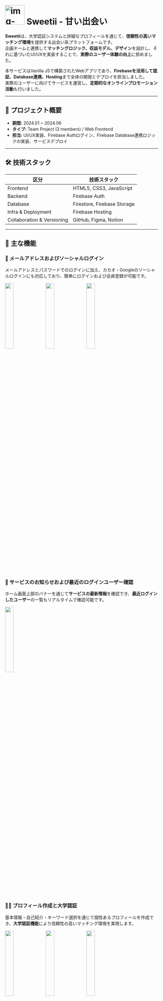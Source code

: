 # <img width="64" height="64" alt="img-logo" src="https://github.com/user-attachments/assets/0d8b4fd5-9881-4a80-b218-b2d8805f4219" /> Sweetii - 甘い出会い

**Sweetii**は、大学認証システムと詳細なプロフィールを通じて、**信頼性の高いマッチング環境**を提供する出会い系プラットフォームです。  
企画チームと連携して**マッチングロジック、収益モデル、デザイン**を設計し、それに基づいたUI/UXを実装することで、**実際のユーザー体験の向上**に努めました。

本サービスはVanilla JSで構築されたWebアプリであり、**Firebaseを活用して認証、Database連携、Hosting**まで全体の開発とデプロイを担当しました。  
実際のユーザーに向けてサービスを運営し、**定期的なオンラインプロモーション活動**も行いました。

---

## 🧭 プロジェクト概要

- **期間:** 2024.01 ~ 2024.06  
- **タイプ:** Team Project (3 members) / Web Frontend
- **担当:** UI/UX実装、Firebase Authログイン、Firebase Database連携ロジックの実装、サービスデプロイ

---

## 🛠 技術スタック

| 区分 | 技術スタック |
|------|------------------------------|
| Frontend | HTML5, CSS3, JavaScript |
| Backend | Firebase Auth |
| Database | Firestore, Firebase Storage |
| Infra & Deployment | Firebase Hosting |
| Collaboration & Versioning | GitHub, Figma, Notion |

---

## 🎯 主な機能

### 🔐 メールアドレスおよびソーシャルログイン  
メールアドレスとパスワードでのログインに加え、カカオ・Googleのソーシャルログインにも対応しており、簡単にログインおよび会員登録が可能です。  
<p>
  <img src="https://github.com/user-attachments/assets/fbf96efd-484b-42b9-b337-069c08f045ae" width="23.5%"/>
  &nbsp;&nbsp;
  <img src="https://github.com/user-attachments/assets/dcd88cbd-c117-4bd8-aec3-7e2a852602b1" width="23.5%"/>
  &nbsp;&nbsp;
  <img  src="https://github.com/user-attachments/assets/a8ac6de2-7522-40a9-b1ab-efe649d8235a" width="23.5%"/>
</p>  
<br>

### 📣 サービスのお知らせおよび最近のログインユーザー確認  
ホーム画面上部のバナーを通じて**サービスの最新情報**を確認でき、**最近ログインしたユーザー**の一覧もリアルタイムで確認可能です。  
<p>
  <img src="https://github.com/user-attachments/assets/8241f8c0-9113-460c-bad2-4aaa65fd5293" width="23.5%"/>
</p>  
<br>

### 🧑‍🎓 プロフィール作成と大学認証  
基本情報・自己紹介・キーワード選択を通じて個性あるプロフィールを作成でき、**大学認証機能**により信頼性の高いマッチング環境を実現します。  
<p>
  <img src="https://github.com/user-attachments/assets/fc9609a0-7c0f-43f7-a037-cc31409e6903" width="23.5%"/>
  &nbsp;&nbsp;
  <img src="https://github.com/user-attachments/assets/0428c889-c62a-4977-bc70-1c01ca190dd8" width="23.5%"/>
  &nbsp;&nbsp;
  <img src="https://github.com/user-attachments/assets/a9657fca-de65-43d1-8795-9262157d1da6" width="23.5%"/>
</p>  
<br>

### 🧭 プロフィール閲覧およびマッチング申請  
横スクロールで他のユーザーのプロフィールカードを閲覧し、詳細を確認後に**マッチング申請**を行えます。  
相手から申請があった場合は、**承諾または拒否ボタン**が表示されます。  
<p>
  <img src="https://github.com/user-attachments/assets/20f953b8-5db8-4545-a03d-67668f8e408b" width="23.5%"/>
  &nbsp;&nbsp;
  <img src="https://github.com/user-attachments/assets/1bb689a9-df0a-43b6-8ff3-ec653e9a0df1" width="23.5%"/>
  &nbsp;&nbsp;
  <img src="https://github.com/user-attachments/assets/5e13825d-9c88-4991-8a39-1dfc3aa6bc9f" width="23.5%"/>
  &nbsp;&nbsp;
  <img src="https://github.com/user-attachments/assets/cd396f19-afdb-4376-a150-485cc1ff9d37" width="23.5%"/>
</p>  
<br>

### 💌 マッチング管理  
**送信した申請と受信した申請をそれぞれ確認**でき、ステータス（保留・承諾・拒否）が明確に表示され、**現在のマッチング状況を一目で確認**できます。  
<p>
  <img src="https://github.com/user-attachments/assets/2e239896-1ec4-4a22-b4c1-c10cdada8187" width="23.5%"/>
  &nbsp;&nbsp;
  <img src="https://github.com/user-attachments/assets/c1877de7-a811-4417-a7fb-00841c4904b7" width="23.5%"/>
</p>  
<br>

### 💬 リアルタイムチャットおよび通知  
マッチングが成立すると**チャットルームが自動生成**され、リアルタイムでチャットが可能です。  
また、「クイック通知」機能を使って、相手に**SMSで通知を送信**することもできます。  
<p>
  <img src="https://github.com/user-attachments/assets/996da398-9a3b-4d3c-81b0-92390d11cb7b" width="23.5%"/>
  &nbsp;&nbsp;
  <img src="https://github.com/user-attachments/assets/ae19c284-ffb8-4a08-9644-f034f0d6f16a" width="23.5%"/>
  &nbsp;&nbsp;
  <img src="https://github.com/user-attachments/assets/2688affc-24bc-48d6-ad83-0fde9d1e9d85" width="23.5%"/>
</p>  
<br>

### 🛎 お問い合わせフォーム  
サービス利用中の不便な点や質問を送信できる**お問い合わせ機能**を提供しています。画像の添付にも対応しています。  
<p>
  <img src="https://github.com/user-attachments/assets/a9f78f9e-b84c-4250-979e-6f822a83001e" width="23.5%"/>
  &nbsp;&nbsp;
  <img src="https://github.com/user-attachments/assets/7ddf1175-54f3-48b8-b086-b6ac7c047650" width="23.5%"/>
</p>  
<br>

### 🛍 マッチング通貨ストア  
サービス内通貨「甘い雫（しずく）」を購入できる**ストア機能**を提供しています。PG社のAPIを連携し、**決済機能**を実装いたしました。  
<p>
  <img src="https://github.com/user-attachments/assets/7a6dac11-4033-45a8-92c5-ed0df8b2c8f9" width="23.5%"/>
  &nbsp;&nbsp;
  <img src="https://github.com/user-attachments/assets/e7a562b5-bb11-4d6a-8ee9-d134d7256c24" width="23.5%"/>
</p>  
<br>

---

## 📎 その他の情報  
本ドキュメントでは、主要機能・構成・技術的な要点を中心に紹介しております。  
開発背景、課題解決の過程、学びの内容などについては、[ポートフォリオサイト](https://mesel7.dev/projects/seremeety)にてご覧いただけます。
